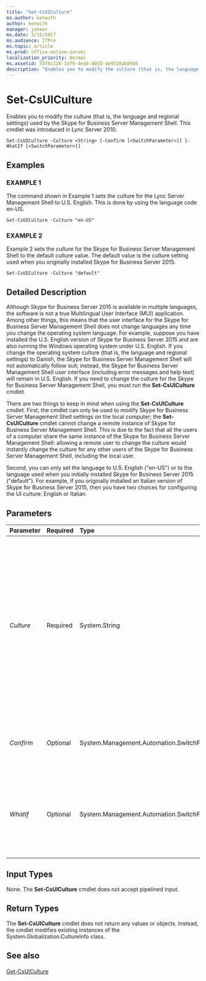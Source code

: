 ```yaml
---
title: "Set-CsUICulture"
ms.author: kenwith
author: kenwith
manager: johmar
ms.date: 3/15/2017
ms.audience: ITPro
ms.topic: article
ms.prod: office-online-server
localization_priority: Normal
ms.assetid: 53fbc126-1df9-4ea0-8055-4e9530ab89d6
description: "Enables you to modify the culture (that is, the language and regional settings) used by the Skype for Business Server Management Shell. This cmdlet was introduced in Lync Server 2010."
---
```


# Set-CsUICulture
 
Enables you to modify the culture (that is, the language and regional settings) used by the Skype for Business Server Management Shell. This cmdlet was introduced in Lync Server 2010.
  
```
Set-CsUICulture -Culture <String> [-Confirm [<SwitchParameter>]] [-WhatIf [<SwitchParameter>]]

```

## Examples

### EXAMPLE 1

The command shown in Example 1 sets the culture for the Lync Server Management Shell to U.S. English. This is done by using the language code en-US.
  
```
Set-CsUICulture -Culture "en-US"
```

### EXAMPLE 2

Example 2 sets the culture for the Skype for Business Server Management Shell to the default culture value. The default value is the culture setting used when you originally installed Skype for Business Server 2015.
  
```
Set-CsUICulture -Culture "default"
```

## Detailed Description

Although Skype for Business Server 2015 is available in multiple languages, the software is not a true Multilingual User Interface (MUI) application. Among other things, this means that the user interface for the Skype for Business Server Management Shell does not change languages any time you change the operating system language. For example, suppose you have installed the U.S. English version of Skype for Business Server 2015 and are also running the Windows operating system under U.S. English. If you change the operating system culture (that is, the language and regional settings) to Danish, the Skype for Business Server Management Shell will not automatically follow suit; instead, the Skype for Business Server Management Shell user interface (including error messages and help text) will remain in U.S. English. If you need to change the culture for the Skype for Business Server Management Shell, you must run the **Set-CsUICulture** cmdlet.
  
There are two things to keep in mind when using the **Set-CsUICulture** cmdlet. First, the cmdlet can only be used to modify Skype for Business Server Management Shell settings on the local computer; the **Set-CsUICulture** cmdlet cannot change a remote instance of Skype for Business Server Management Shell. This is due to the fact that all the users of a computer share the same instance of the Skype for Business Server Management Shell: allowing a remote user to change the culture would instantly change the culture for any other users of the Skype for Business Server Management Shell, including the local user.
  
Second, you can only set the language to U.S. English ("en-US") or to the language used when you initially installed Skype for Business Server 2015 ("default"). For example, if you originally installed an Italian version of Skype for Business Server 2015, then you have two choices for configuring the UI culture: English or Italian.
  
## Parameters

|**Parameter**|**Required**|**Type**|**Description**|
|:-----|:-----|:-----|:-----|
| _Culture_ <br/> |Required  <br/> |System.String  <br/> |Enables you to specify the culture used for the Lync Server Management Shell. Set the culture to "en-US" for U.S. English, or set the culture to "default" to use the language used when you originally installed Skype for Business Server 2015.  <br/> |
| _Confirm_ <br/> |Optional  <br/> |System.Management.Automation.SwitchParameter  <br/> |Prompts you for confirmation before executing the command.  <br/> |
| _WhatIf_ <br/> |Optional  <br/> |System.Management.Automation.SwitchParameter  <br/> |Describes what would happen if you executed the command without actually executing the command.  <br/> |
   
## Input Types

None. The **Set-CsUICulture** cmdlet does not accept pipelined input.
  
## Return Types

The **Set-CsUICulture** cmdlet does not return any values or objects. Instead, the cmdlet modifies existing instances of the System.Globalization.CultureInfo class.
  
## See also

#### 

[Get-CsUICulture](get-csuiculture.md)


